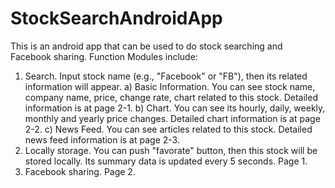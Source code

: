 # StockSearchAndroidApp
This is an android app that can be used to do stock searching and Facebook sharing.
Function Modules include:
1) Search. Input stock name (e.g., "Facebook" or "FB"), then its related information will appear.
  a) Basic Information. You can see stock name, company name, price, change rate, chart related to this stock. Detailed information is at page 2-1.
  b) Chart. You can see its hourly, daily, weekly, monthly and yearly price changes. Detailed chart information is at page 2-2.
  c) News Feed. You can see articles related to this stock. Detailed news feed information is at page 2-3.
2) Locally storage. You can push "favorate" button, then this stock will be stored locally. Its summary data is updated every 5 seconds. Page 1.
3) Facebook sharing. Page 2.
